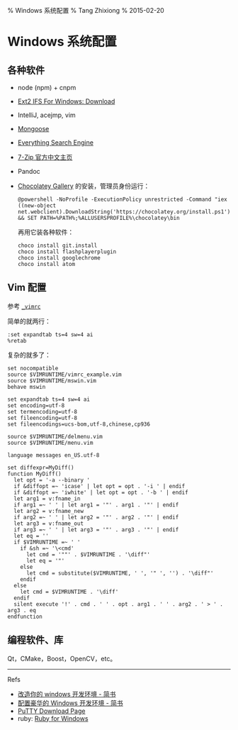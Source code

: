 % Windows 系统配置
% Tang Zhixiong
% 2015-02-20


Windows 系统配置
================

各种软件
--------

* node (npm) + cnpm
* [Ext2 IFS For Windows: Download](http://www.fs-driver.org/download.html)
* IntelliJ, acejmp, vim
* [Mongoose](http://cesanta.com/mongoose.shtml)
* [Everything Search Engine](http://www.voidtools.com/)
* [7-Zip 官方中文主页](http://sparanoid.com/lab/7z/)
* Pandoc
* [Chocolatey Gallery](https://chocolatey.org/) 的安装，管理员身份运行：

    ```shell
    @powershell -NoProfile -ExecutionPolicy unrestricted -Command "iex ((new-object net.webclient).DownloadString('https://chocolatey.org/install.ps1'))" && SET PATH=%PATH%;%ALLUSERSPROFILE%\chocolatey\bin
    ```

    再用它装各种软件：

    ```shell
    choco install git.install
    choco install flashplayerplugin
    choco install googlechrome
    choco install atom 
    ```

Vim 配置
--------

参考 [`_vimrc`](http://www.cnblogs.com/Neoh/articles/1955827.html)

简单的就两行：

```vimrc
:set expandtab ts=4 sw=4 ai
%retab
```

复杂的就多了：

```vimrc
set nocompatible
source $VIMRUNTIME/vimrc_example.vim
source $VIMRUNTIME/mswin.vim
behave mswin

set expandtab ts=4 sw=4 ai
set encoding=utf-8
set termencoding=utf-8
set fileencoding=utf-8
set fileencodings=ucs-bom,utf-8,chinese,cp936

source $VIMRUNTIME/delmenu.vim
source $VIMRUNTIME/menu.vim

language messages en_US.utf-8

set diffexpr=MyDiff()
function MyDiff()
  let opt = '-a --binary '
  if &diffopt =~ 'icase' | let opt = opt . '-i ' | endif
  if &diffopt =~ 'iwhite' | let opt = opt . '-b ' | endif
  let arg1 = v:fname_in
  if arg1 =~ ' ' | let arg1 = '"' . arg1 . '"' | endif
  let arg2 = v:fname_new
  if arg2 =~ ' ' | let arg2 = '"' . arg2 . '"' | endif
  let arg3 = v:fname_out
  if arg3 =~ ' ' | let arg3 = '"' . arg3 . '"' | endif
  let eq = ''
  if $VIMRUNTIME =~ ' '
    if &sh =~ '\<cmd'
      let cmd = '""' . $VIMRUNTIME . '\diff"'
      let eq = '"'
    else
      let cmd = substitute($VIMRUNTIME, ' ', '" ', '') . '\diff"'
    endif
  else
    let cmd = $VIMRUNTIME . '\diff'
  endif
  silent execute '!' . cmd . ' ' . opt . arg1 . ' ' . arg2 . ' > ' . arg3 . eq
endfunction
```

编程软件、库
------------

Qt，CMake，Boost，OpenCV，etc。

---

Refs

* [改造你的 windows 开发环境 - 简书](http://www.jianshu.com/p/23df3e37bd9a?search_token=21e09da524c459887852a4122672f5c265e5ff2fd710ec435781d58a3fba5367)
* [配置豪华的 Windows 开发环境 - 简书](http://www.jianshu.com/p/aa19380828bd?search_token=b7371223ae13e36f283584429869e14cd04e598481430e36fcc9d710c7c4d773)
* [PuTTY Download Page](http://www.putty.nl/download.html)
* ruby: [Ruby for Windows](http://rubyinstaller.org/downloads/)

<div class="ds-thread"></div>